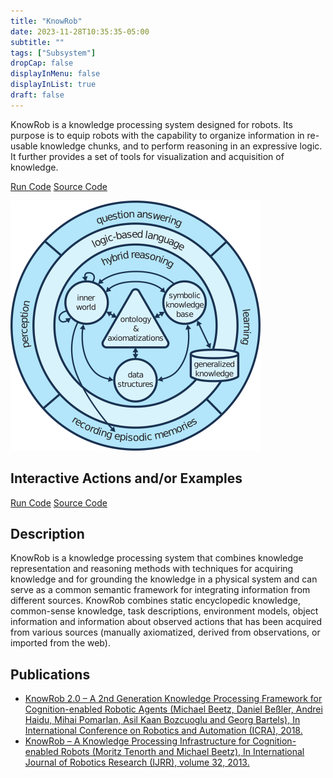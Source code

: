 ```yaml
---
title: "KnowRob"
date: 2023-11-28T10:35:35-05:00
subtitle: ""
tags: ["Subsystem"]
dropCap: false
displayInMenu: false
displayInList: true
draft: false
---
```


KnowRob is a knowledge processing system designed for robots. Its purpose is to equip robots with the capability to organize information in re-usable knowledge chunks, and to perform reasoning in an expressive logic. It further provides a set of tools for visualization and acquisition of knowledge.

<div class="hidde-after-preview">
<a class="btn btn-primary" target="_blank" href="">Run Code</a>
<a class="btn btn-success" target="_blank" href="https://github.com/knowrob/knowrob">Source Code</a>
</div>

<!--more-->

![](knowrob2.png)


Interactive Actions and/or Examples
---

<div>
<a class="btn btn-primary" target="_blank" href="">Run Code</a>
<a class="btn btn-success" target="_blank" href="https://github.com/knowrob/knowrob">Source Code</a>
</div>
 

Description
---

KnowRob is a knowledge processing system that combines knowledge representation and reasoning methods with techniques for acquiring knowledge and for grounding the knowledge in a physical system and can serve as a common semantic framework for integrating information from different sources. KnowRob combines static encyclopedic knowledge, common-sense knowledge, task descriptions, environment models, object information and information about observed actions that has been acquired from various sources (manually axiomatized, derived from observations, or imported from the web).

Publications
---

- [KnowRob 2.0 – A 2nd Generation Knowledge Processing Framework for Cognition-enabled Robotic Agents (Michael Beetz, Daniel Beßler, Andrei Haidu, Mihai Pomarlan, Asil Kaan Bozcuoglu and Georg Bartels), In International Conference on Robotics and Automation (ICRA), 2018.](https://ai.uni-bremen.de/papers/beetz18knowrob.pdf)
- [KnowRob – A Knowledge Processing Infrastructure for Cognition-enabled Robots (Moritz Tenorth and Michael Beetz), In International Journal of Robotics Research (IJRR), volume 32, 2013.](https://journals.sagepub.com/doi/full/10.1177/0278364913481635)


  


